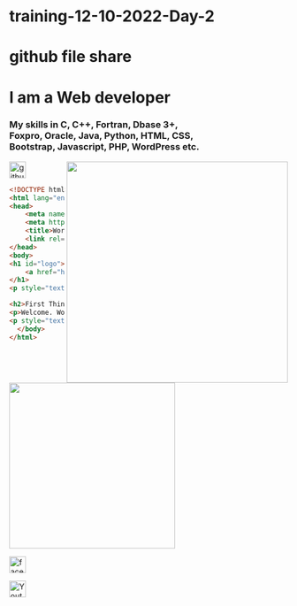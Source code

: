 # training-12-10-2022-Day-2
# github file share
# I am a Web developer
### My skills in C, C++, Fortran, Dbase 3+,<br>Foxpro, Oracle, Java, Python, HTML, CSS,<br>Bootstrap, Javascript, PHP, WordPress etc.
<img align="right" width="400" src="https://encrypted-tbn0.gstatic.com/images?q=tbn:ANd9GcQcldUPr7CccAq0zxBknWkXDJRKx3mLE9WtPOqhsaGlKw&s"> 


[<img src='https://cdn.jsdelivr.net/npm/simple-icons@3.0.1/icons/github.svg' alt='github' height='30'>](https://github.com/zubayersharif)



~~~html
<!DOCTYPE html>
<html lang="en">
<head>
	<meta name="viewport" content="width=device-width" />
	<meta http-equiv="Content-Type" content="text/html; charset=utf-8" />
	<title>WordPress &#8250; ReadMe</title>
	<link rel="stylesheet" href="wp-admin/css/install.css?ver=20100228" type="text/css" />
</head>
<body>
<h1 id="logo">
	<a href="https://wordpress.org/"><img alt="WordPress" src="wp-admin/images/wordpress-logo.png" /></a>
</h1>
<p style="text-align: center">Semantic Personal Publishing Platform</p>

<h2>First Things First</h2>
<p>Welcome. WordPress is a very special project to me. Every developer and contributor adds something unique to the mix, and together we create something beautiful that I am proud to be a part of. Thousands of hours have gone into WordPress, and we are dedicated to making it better every day. Thank you for making it part of your world.</p>
<p style="text-align: right">&#8212; Matt Mullenweg</p>
  </body>
</html>
~~~

<img position="center" height="300" width="300" src="https://camo.githubusercontent.com/cae12fddd9d6982901d82580bdf321d81fb299141098ca1c2d4891870827bf17/68747470733a2f2f6d69726f2e6d656469756d2e636f6d2f6d61782f313336302f302a37513379765349765f7430696f4a2d5a2e676966">


[<img src='https://edulastic.com/wp-content/uploads/sites/2/2018/07/facebook.png' alt='facebook' height='30'>](https://facebook.com/princezszubayersharif)


[<img src='(https://static.vecteezy.com/system/resources/previews/003/399/771/original/youtube-icon-editorial-free-vector.jpg)' alt='Youtube' height='30'>](https://youtube.com/)
